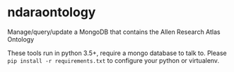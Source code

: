 # ndaraontology
Manage/query/update a MongoDB that contains the Allen Research Atlas Ontology

These tools run in python 3.5+, require a mongo database to talk to.
Please `pip install -r requirements.txt` to configure your python or virtualenv.

